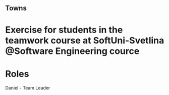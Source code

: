 ## Towns
# Exercise for students in the teamwork course at SoftUni-Svetlina @Software Engineering cource

# Roles
Daniel - Team Leader
